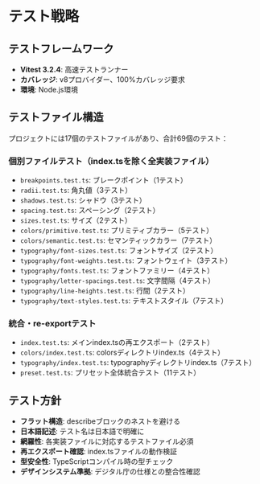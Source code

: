 # テスト戦略

## テストフレームワーク
- **Vitest 3.2.4**: 高速テストランナー
- **カバレッジ**: v8プロバイダー、100%カバレッジ要求
- **環境**: Node.js環境

## テストファイル構造
プロジェクトには17個のテストファイルがあり、合計69個のテスト：

### 個別ファイルテスト（index.tsを除く全実装ファイル）
- `breakpoints.test.ts`: ブレークポイント（1テスト）
- `radii.test.ts`: 角丸値（3テスト）
- `shadows.test.ts`: シャドウ（3テスト）
- `spacing.test.ts`: スペーシング（2テスト）
- `sizes.test.ts`: サイズ（2テスト）
- `colors/primitive.test.ts`: プリミティブカラー（5テスト）
- `colors/semantic.test.ts`: セマンティックカラー（7テスト）
- `typography/font-sizes.test.ts`: フォントサイズ（2テスト）
- `typography/font-weights.test.ts`: フォントウェイト（3テスト）
- `typography/fonts.test.ts`: フォントファミリー（4テスト）
- `typography/letter-spacings.test.ts`: 文字間隔（4テスト）
- `typography/line-heights.test.ts`: 行間（2テスト）
- `typography/text-styles.test.ts`: テキストスタイル（7テスト）

### 統合・re-exportテスト
- `index.test.ts`: メインindex.tsの再エクスポート（2テスト）
- `colors/index.test.ts`: colorsディレクトリindex.ts（4テスト）
- `typography/index.test.ts`: typographyディレクトリindex.ts（7テスト）
- `preset.test.ts`: プリセット全体統合テスト（11テスト）

## テスト方針
- **フラット構造**: describeブロックのネストを避ける
- **日本語記述**: テスト名は日本語で明確に
- **網羅性**: 各実装ファイルに対応するテストファイル必須
- **再エクスポート確認**: index.tsファイルの動作検証
- **型安全性**: TypeScriptコンパイル時の型チェック
- **デザインシステム準拠**: デジタル庁の仕様との整合性確認
